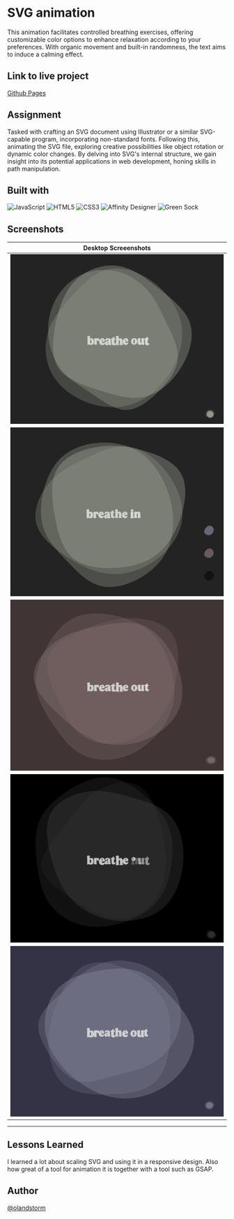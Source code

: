 # SVG animation

This animation facilitates controlled breathing exercises, offering customizable color options to enhance relaxation according to your preferences. With organic movement and built-in randomness, the text aims to induce a calming effect.

## Link to live project

[Github Pages](olandstorm.github.io/SVGanimation/)

## Assignment

Tasked with crafting an SVG document using Illustrator or a similar SVG-capable program, incorporating non-standard fonts. Following this, animating the SVG file, exploring creative possibilities like object rotation or dynamic color changes. By delving into SVG's internal structure, we gain insight into its potential applications in web development, honing skills in path manipulation.

## Built with

![JavaScript](https://img.shields.io/badge/javascript-%23323330.svg?style=for-the-badge&logo=javascript&logoColor=%23F7DF1E) ![HTML5](https://img.shields.io/badge/html5-%23E34F26.svg?style=for-the-badge&logo=html5&logoColor=white) ![CSS3](https://img.shields.io/badge/css3-%231572B6.svg?style=for-the-badge&logo=css3&logoColor=white) ![Affinity Designer](https://img.shields.io/badge/affinity%20desginer-%231B72BE.svg?style=for-the-badge&logo=affinity-designer&logoColor=white) ![Green Sock](https://img.shields.io/badge/green%20sock-88CE02?style=for-the-badge&logo=greensock&logoColor=white)

## Screenshots

| Desktop Screeenshots       |
| -------------------------- |
| ![Green](readme/green.png) |
| ![Menu](readme/menu.png)   |
| ![Red](readme/red.png)     |
| ![Black](readme/black.png) |
| ![Blue](readme/blue.png)   |

---

## Lessons Learned

I learned a lot about scaling SVG and using it in a responsive design. Also how great of a tool for animation it is together with a tool such as GSAP.

## Author

[@olandstorm](https://github.com/olandstorm)
